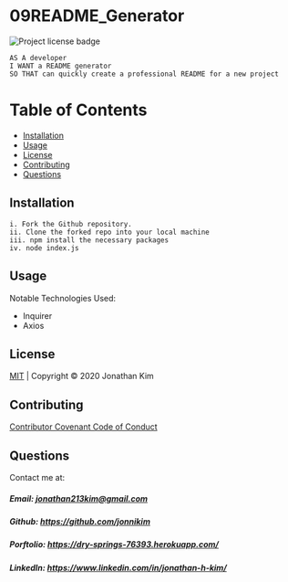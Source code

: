 # 09README_Generator

![Project license badge](https://img.shields.io/badge/license-MIT-brightgreen)

```
AS A developer
I WANT a README generator
SO THAT can quickly create a professional README for a new project
```

# Table of Contents

- [Installation](#Installation)
- [Usage](#Usage)
- [License](#License)
- [Contributing](#Contributing)
- [Questions](#Questions)

## Installation

```
i. Fork the Github repository.
ii. Clone the forked repo into your local machine
iii. npm install the necessary packages
iv. node index.js
```

## Usage

Notable Technologies Used:

- Inquirer
- Axios

## License

[MIT](https://github.com/jonnikim/09_ReadMeGenerator/blob/master/LICENSE) | Copyright © 2020 Jonathan Kim

## Contributing

[Contributor Covenant Code of Conduct](https://www.contributor-covenant.org/version/2/0/code_of_conduct/code_of_conduct.md)

## Questions

Contact me at:

##### Email: jonathan213kim@gmail.com

##### Github: https://github.com/jonnikim

##### Porftolio: https://dry-springs-76393.herokuapp.com/

##### LinkedIn: https://www.linkedin.com/in/jonathan-h-kim/
